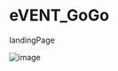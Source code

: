 # eVENT_GoGo
landingPage

![image](https://github.com/ksnangel/eVENT_GoGo/assets/97787719/7bc3e04e-624b-4e0d-8bce-d173f7caccd9)
